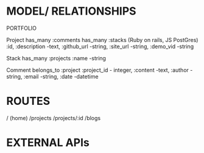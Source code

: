 # MODEL/ RELATIONSHIPS
PORTFOLIO

Project
has_many :comments
has_many :stacks (Ruby on rails, JS PostGres)
:id, :description -text, :github_url -string, :site_url -string, :demo_vid -string

Stack
has_many :projects
:name -string

Comment
belongs_to :project
  :project_id - integer, :content -text, :author -string, :email -string, :date -datetime

# ROUTES
/ (home)
/projects
/projects/:id
/blogs

# EXTERNAL APIs
